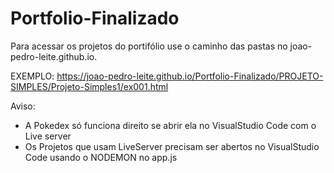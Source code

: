 # Portfolio-Finalizado
 Para acessar os projetos do portifólio use o caminho das pastas no joao-pedro-leite.github.io.


 EXEMPLO:
 https://joao-pedro-leite.github.io/Portfolio-Finalizado/PROJETO-SIMPLES/Projeto-Simples1/ex001.html
 
 
 Aviso:
 - A Pokedex só funciona direito se abrir ela no VisualStudio Code com o Live server
 - Os Projetos que usam LiveServer precisam ser abertos no VisualStudio Code usando o NODEMON no app.js
